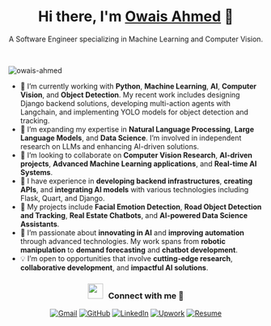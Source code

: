 <h1 align="center"> Hi there, I'm <a href="https://www.linkedin.com/in/owais-ahmed-749911192/" target="blank">Owais Ahmed</a> 👋</h1> 
<p align="center"> A Software Engineer specializing in Machine Learning and Computer Vision. </p>
<br>

<p align="left"> <img src="https://komarev.com/ghpvc/?username=owaisahmed&label=Profile%20views&color=0e75b6&style=flat" alt="owais-ahmed" /> </p>

- 🔭 I’m currently working with **Python**, **Machine Learning**, **AI**, **Computer Vision**, and **Object Detection**. My recent work includes designing Django backend solutions, developing multi-action agents with Langchain, and implementing YOLO models for object detection and tracking.
- 🌱 I’m expanding my expertise in **Natural Language Processing**, **Large Language Models**, and **Data Science**. I’m involved in independent research on LLMs and enhancing AI-driven solutions.
- 👯 I’m looking to collaborate on **Computer Vision Research**, **AI-driven projects**, **Advanced Machine Learning applications**, and **Real-time AI Systems**.
- 🚀 I have experience in **developing backend infrastructures**, **creating APIs**, and **integrating AI models** with various technologies including Flask, Quart, and Django.
- 🧠 My projects include **Facial Emotion Detection**, **Road Object Detection and Tracking**, **Real Estate Chatbots**, and **AI-powered Data Science Assistants**.
- 🌟 I’m passionate about **innovating in AI** and **improving automation** through advanced technologies. My work spans from **robotic manipulation** to **demand forecasting** and **chatbot development**.
- 💡 I’m open to opportunities that involve **cutting-edge research**, **collaborative development**, and **impactful AI solutions**.


<h3 align="center" > <img src="https://media.giphy.com/media/iY8CRBdQXODJSCERIr/giphy.gif" width="30" height="30" style="margin-right: 10px;">Connect with me 🤝 </h3>

<p align="center">
  <a href="mailto:owaisahmed142002@gmail.com"><img src="https://img.icons8.com/bubbles/50/000000/gmail.png" alt="Gmail"/></a>
  <a href="https://github.com/owais142002"><img src="https://img.icons8.com/bubbles/50/000000/github.png" alt="GitHub"/></a>
  <a href="https://www.linkedin.com/in/owais-ahmed-749911192/"><img src="https://img.icons8.com/bubbles/50/000000/linkedin.png" alt="LinkedIn"/></a>
  <a href="https://www.upwork.com/freelancers/~01c67e7e5c16971fe2"><img src="https://img.icons8.com/?size=50&id=whwDjQbvJcmB&format=png" alt="Upwork"/></a>
  <a href="https://flowcv.com/resume/304jcfpqki"><img src="https://img.icons8.com/?size=50&id=115635&format=png" alt="Resume"/></a>
</p>